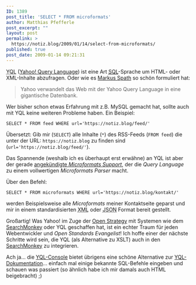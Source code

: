 ```yaml
---
ID: 1389
post_title: 'SELECT * FROM microformats'
author: Matthias Pfefferle
post_excerpt: ""
layout: post
permalink: >
  https://notiz.blog/2009/01/14/select-from-microformats/
published: true
post_date: 2009-01-14 09:21:31
---
```

<!-- wp:paragraph -->
<p><abbr title="Yahoo! Query Language">YQL</abbr> (<a href="http://developer.yahoo.com/yql/">Yahoo! Query Language</a>) ist eine Art <abbr title="Structured Query Language"><a href="http://de.wikipedia.org/wiki/SQL">SQL</a></abbr>-Sprache um HTML- oder XML-Inhalte abzufragen. Oder wie es <a href="http://netzwertig.com/2008/12/11/yahoo-yql-das-web-als-datenbank/">Markus Spath</a> so schön formuliert hat:</p>
<!-- /wp:paragraph -->

<!-- wp:quote -->
<blockquote class="wp-block-quote">
	<p>Yahoo verwandelt das Web mit der Yahoo Query Language in eine gigantische Datenbank.</p>
</blockquote>
<!-- /wp:quote -->

<!-- wp:paragraph -->
<p>Wer bisher schon etwas Erfahrung mit z.B. MySQL gemacht hat, sollte auch mit YQL keine weiteren Probleme haben. Ein Beispiel:</p>
<!-- /wp:paragraph -->

<!-- wp:code -->
<pre class="wp-block-code"><code>SELECT * FROM feed WHERE url='https://notiz.blog/feed/'</code></pre>
<!-- /wp:code -->

<!-- wp:paragraph -->
<p>Übersetzt: Gib mir (<code>SELECT</code>) alle Inhalte (<code>*</code>) des RSS-Feeds (<code>FROM feed</code>) die unter der URL: <code>https://notiz.blog</code> zu finden sind (<code>url='https://notiz.blog/feed/'</code>).</p>
<!-- /wp:paragraph -->

<!-- wp:paragraph -->
<p>Das Spannende (weshalb ich es überhaupt erst erwähne) an YQL ist aber der gerade <a href="http://developer.yahoo.net/blog/archives/2009/01/yql_with_microformats.html">angekündigte <em>Microformats Support</em></a>, der die <em>Query Language</em> zu einem vollwertigen <em>Microformats Parser</em> macht.</p>
<!-- /wp:paragraph -->

<!-- wp:paragraph -->
<p>Über den Befehl:</p>
<!-- /wp:paragraph -->

<!-- wp:code -->
<pre class="wp-block-code"><code>SELECT * FROM microformats WHERE url='https://notiz.blog/kontakt/'</code></pre>
<!-- /wp:code -->

<!-- wp:paragraph -->
<p>werden Beispielsweise alle <em>Microformats</em> meiner Kontaktseite geparst und mir in einem standardisierten <abbr title="Extensible Markup Language">XML</abbr> oder <abbr title="JavaScript Object Notation">JSON</abbr> Format bereit gestellt.</p>
<!-- /wp:paragraph -->

<!-- wp:paragraph -->
<p>Großartig! Was Yahoo! im Zuge der <a href="http://developer.yahoo.com/yos/intro/">Open Strategy</a> mit Systemen wie dem <a href="http://developer.yahoo.com/searchmonkey/">SearchMonkey</a> oder YQL geschaffen hat, ist ein echter Traum für jeden Webentwickler und <em>Open Standards Evangelist</em>! Ich hoffe einer der nächste Schritte wird sein, die YQL (als Alternative zu XSLT) auch in den <a href="http://developer.yahoo.com/searchmonkey/">SearchMonkey</a> zu integrieren.</p>
<!-- /wp:paragraph -->

<!-- wp:paragraph -->
<p>Ach ja... die <a href="http://developer.yahoo.com/yql/console/">YQL-Console</a> bietet übrigens eine schöne Alternative zur <a href="http://developer.yahoo.com/yql/guide/">YQL-Dokumentation</a>... einfach mal einige bekannte SQL-Befehle eingeben und schauen was passiert (so ähnlich habe ich mir damals auch HTML beigebracht) ;)</p>
<!-- /wp:paragraph -->